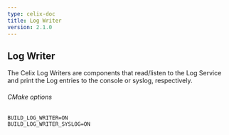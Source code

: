 ```yaml
---
type: celix-doc
title: Log Writer
version: 2.1.0
---
```


<!--
Licensed to the Apache Software Foundation (ASF) under one or more
contributor license agreements.  See the NOTICE file distributed with
this work for additional information regarding copyright ownership.
The ASF licenses this file to You under the Apache License, Version 2.0
(the "License"); you may not use this file except in compliance with
the License.  You may obtain a copy of the License at
   
    http://www.apache.org/licenses/LICENSE-2.0

Unless required by applicable law or agreed to in writing, software
distributed under the License is distributed on an "AS IS" BASIS,
WITHOUT WARRANTIES OR CONDITIONS OF ANY KIND, either express or implied.
See the License for the specific language governing permissions and
limitations under the License.
-->

## Log Writer

The Celix Log Writers are components that read/listen to the Log Service and print the Log entries to the console or syslog, respectively.

###### CMake options
    BUILD_LOG_WRITER=ON
    BUILD_LOG_WRITER_SYSLOG=ON
